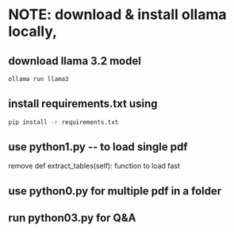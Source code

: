 # NOTE: download & install ollama locally,
## download llama 3.2 model
```bash
ollama run llama3
```

## install requirements.txt using 
```bash
pip install -r requirements.txt
```

## use python1.py -- to load single pdf
remove def extract_tables(self): function to load fast

## use python0.py for multiple pdf in a folder

## run python03.py for Q&A
